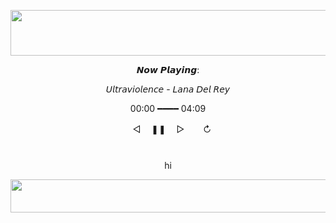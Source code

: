 <p align="center">
     <img width="575" height="73" src="https://i.postimg.cc/C5Rj2FRm/59bf563c.gif">
</p>

<p align="center">
𝙉𝙤𝙬 𝙋𝙡𝙖𝙮𝙞𝙣𝙜:

<p align="center">
𝘜𝘭𝘵𝘳𝘢𝘷𝘪𝘰𝘭𝘦𝘯𝘤𝘦 - 𝘓𝘢𝘯𝘢 𝘋𝘦𝘭 𝘙𝘦𝘺

<p align="center">
00:00 ━━━━ 04:09

<p align="center">
  ㅤ◁ㅤ ❚❚ ㅤ▷ ㅤㅤ↻﻿

<p align="center">
  <img width="382" height="12" src="https://i.postimg.cc/KvBZLDpL/a580f1de.gif">
</p>

<p align="center">
hi

<p align="center">
 <img width="747" height="53" src="http://www.glittertextonline.com/donez/z662064888551a.gif">
</p>

